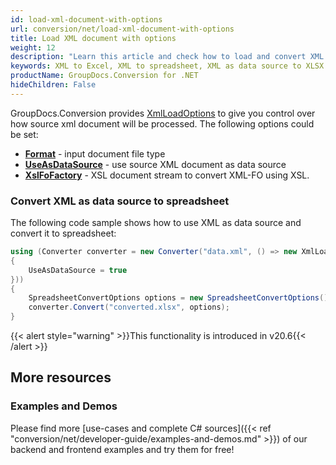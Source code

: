 ```yaml
---
id: load-xml-document-with-options
url: conversion/net/load-xml-document-with-options
title: Load XML document with options
weight: 12
description: "Learn this article and check how to load and convert XML documents with advanced options using GroupDocs.Conversion for .NET API."
keywords: XML to Excel, XML to spreadsheet, XML as data source to XLSX
productName: GroupDocs.Conversion for .NET
hideChildren: False
---
```

GroupDocs.Conversion provides [XmlLoadOptions](https://apireference.groupdocs.com/conversion/net/groupdocs.conversion.options.load/xmlloadoptions) to give you control over how source xml document will be processed. The following options could be set: 

*   **[Format](https://apireference.groupdocs.com/conversion/net/groupdocs.conversion.options.load/xmlloadoptions/properties/format)** - input document file type
*   **[UseAsDataSource](https://apireference.groupdocs.com/conversion/net/groupdocs.conversion.options.load/xmlloadoptions/properties/useasdatasource)** - use source XML document as data source
*   **[XslFoFactory](https://apireference.groupdocs.com/conversion/net/groupdocs.conversion.options.load/xmlloadoptions/properties/xslfofactory)** - XSL document stream to convert XML-FO using XSL.

### Convert XML as data source to spreadsheet

The following code sample shows how to use XML as data source and convert it to spreadsheet:

```csharp
using (Converter converter = new Converter("data.xml", () => new XmlLoadOptions
{
    UseAsDataSource = true
}))
{
    SpreadsheetConvertOptions options = new SpreadsheetConvertOptions();
    converter.Convert("converted.xlsx", options);
}
```

{{< alert style="warning" >}}This functionality is introduced in v20.6{{< /alert >}}

## More resources

### Examples and Demos

Please find more [use-cases and complete C# sources]({{< ref "conversion/net/developer-guide/examples-and-demos.md" >}}) of our backend and frontend examples and try them for free!